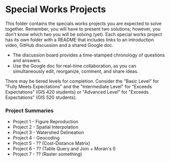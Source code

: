 # Special Works Projects
This folder contains the specials works projects you are expected to solve together.
Remember, you will have to present two solutions; however, you don't know which two you will be solving (yet).
Each special works project has its own folder with a README that includes links to an introduction video, GitHub discussion and a shared Google doc.

* The discussion board provides a time-stamped chronology of questions and answers.
* Use the Google doc for real-time collaboration, as you can simultaneously edit, reorganize, comment, and share ideas.

There may be tiered levels for completion.
Consider the "Basic Level" for "Fully Meets Expectations" and the "Intermediate Level" for "Exceeds Expectations" (GIS 420 students) or "Advanced Level" for "Exceeds Expectations" (GIS 520 students).

### Project Summaries

* Project 1 - Figure Reproduction
* Project 2 - Spatial Interpolation
* Project 3 - Watershed Delineation 
* Project 4 - Geocoding
* Project 5 - ?? (Cost-Distance Matrix)
* Project 6 - ?? (Table Query and Join + Moran's I)
* Project 7 - ?? (Raster something)
